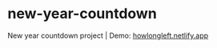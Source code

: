 # new-year-countdown
New year countdown project | 
Demo: [howlongleft.netlify.app](https://howlongleft.netlify.app/)
